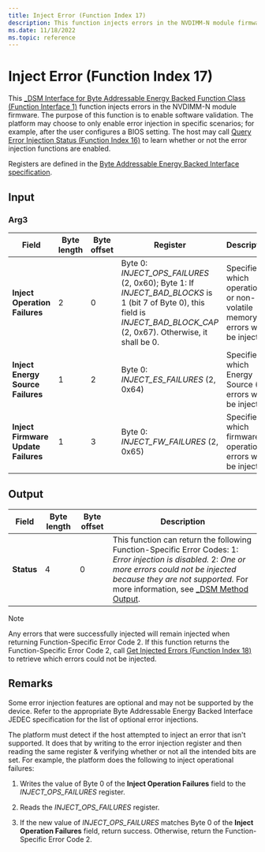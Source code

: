 ```yaml
---
title: Inject Error (Function Index 17)
description: This function injects errors in the NVDIMM-N module firmware. The purpose of this function is to enable software validation.
ms.date: 11/18/2022
ms.topic: reference
---
```


# Inject Error (Function Index 17)

This [_DSM Interface for Byte Addressable Energy Backed Function Class (Function Interface 1)](-dsm-interface-for-byte-addressable-energy-backed-function-class--function-interface-1-.md) function injects errors in the NVDIMM-N module firmware. The purpose of this function is to enable software validation. The platform may choose to only enable error injection in specific scenarios; for example, after the user configures a BIOS setting. The host may call [Query Error Injection Status (Function Index 16)](query-error-injection-status--function-index-16-.md) to learn whether or not the error injection functions are enabled.

Registers are defined in the [Byte Addressable Energy Backed Interface specification](https://www.jedec.org/category/keywords/nvdimm-n).

## Input

### Arg3

| Field | Byte length | Byte offset | Register | Description |
| ----- | ----------- | ----------- | -------- | ----------- |
| **Inject Operation Failures** | 2 | 0 | Byte 0: *INJECT_OPS_FAILURES* (2, 0x60); Byte 1: If *INJECT_BAD_BLOCKS* is 1 (bit 7 of Byte 0), this field is *INJECT_BAD_BLOCK_CAP* (2, 0x67). Otherwise, it shall be 0. | Specifies which operation or non-volatile memory errors will be injected. |
| **Inject Energy Source Failures** | 1 | 2 | Byte 0: *INJECT_ES_FAILURES* (2, 0x64) | Specifies which Energy Source (ES) errors will be injected. |
| **Inject Firmware Update Failures** | 1 | 3 | Byte 0: *INJECT_FW_FAILURES* (2, 0x65) | Specifies which firmware operation errors will be injected. |

## Output

| Field | Byte length | Byte offset | Description |
| ----- | ----------- | ----------- | ----------- |
| **Status** | 4 | 0 | This function can return the following Function-Specific Error Codes: 1: *Error injection is disabled.* 2: *One or more errors could not be injected because they are not supported.* For more information, see [_DSM Method Output](-dsm-interface-for-byte-addressable-energy-backed-function-class--function-interface-1-.md). |

> [!NOTE]
> Any errors that were successfully injected will remain injected when returning Function-Specific Error Code 2. If this function returns the Function-Specific Error Code 2, call [Get Injected Errors (Function Index 18)](get-injected-errors--function-index-18-.md) to retrieve which errors could not be injected.

## Remarks

Some error injection features are optional and may not be supported by the device. Refer to the appropriate Byte Addressable Energy Backed Interface JEDEC specification for the list of optional error injections.

The platform must detect if the host attempted to inject an error that isn't supported. It does that by writing to the error injection register and then reading the same register & verifying whether or not all the intended bits are set. For example, the platform does the following to inject operational failures:

1. Writes the value of Byte 0 of the **Inject Operation Failures** field to the *INJECT_OPS_FAILURES* register.

2. Reads the *INJECT_OPS_FAILURES* register.

3. If the new value of *INJECT_OPS_FAILURES* matches Byte 0 of the **Inject Operation Failures** field, return success. Otherwise, return the Function-Specific Error Code 2.
